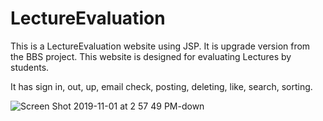 # LectureEvaluation
This is a LectureEvaluation website using JSP. It is upgrade version from the BBS project. 
This website is designed for evaluating Lectures by students.

It has sign in, out, up, email check, posting, deleting, like, search, sorting.

![Screen Shot 2019-11-01 at 2 57 49 PM-down](https://user-images.githubusercontent.com/40285946/68005537-ebb1f080-fcb8-11e9-9c56-7983cdc188dc.png)
